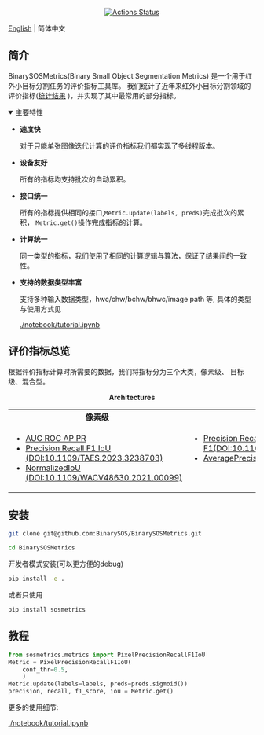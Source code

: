 <p align="center">
<!-- <a href="https://badge.fury.io/py/yapf"><img alt="PyPI Version" src="https://badge.fury.io/py/yapf.svg"></a> -->
<a href="https://github.com/google/yapf/actions/workflows/pre-commit.yml"><img alt="Actions Status" src="https://github.com/google/yapf/actions/workflows/pre-commit.yml/badge.svg"></a>

</p>



[English](README.md) | 简体中文


## 简介

BinarySOSMetrics(Binary Small Object Segmentation Metrics) 是一个用于红外小目标分割任务的评价指标工具库。
我们统计了近年来红外小目标分割领域的评价指标([统计结果](https://github.com/BinarySOS/StatisticsOnEvaluationMetrics)
)，并实现了其中最常用的部分指标。

<details open>
<summary>主要特性</summary>

- **速度快**

    对于只能单张图像迭代计算的评价指标我们都实现了多线程版本。

- **设备友好**

    所有的指标均支持批次的自动累积。

- **接口统一**

    所有的指标提供相同的接口,`Metric.update(labels, preds)`完成批次的累积， `Metric.get()`操作完成指标的计算。

- **计算统一**

    同一类型的指标，我们使用了相同的计算逻辑与算法，保证了结果间的一致性。

- **支持的数据类型丰富**

    支持多种输入数据类型，hwc/chw/bchw/bhwc/image path 等, 具体的类型与使用方式见<div> <a href="./notebook/tutorials.ipynb">./notebook/tutorial.ipynb</a></div>



</details>

## 评价指标总览
根据评价指标计算时所需要的数据，我们将指标分为三个大类，像素级、 目标级、混合型。
<div align="center">
  <b>Architectures</b>
</div>
<table align="center">
  <tbody>
    <tr align="center" valign="bottom">
      <td>
        <b>像素级</b>
      </td>
      <td>
        <b>目标级</b>
      </td>
      <td>
        <b>混合型</b>
      </td>
    </tr>
    <tr valign="top">
      <td>
        <ul>
            <li><a href="sosmetrics/metrics/pixel_auc_roc_ap_pr.py">AUC ROC AP PR</a></li>
            <li><a href="sosmetrics/metrics/pixel_pre_rec_f1_iou.py">Precision Recall F1 IoU (DOI:10.1109/TAES.2023.3238703)</a></li>
            <li><a href="sosmetrics/metrics/pixel_normalized_iou.py">NormalizedIoU (DOI:10.1109/WACV48630.2021.00099)</a></li>
      </ul>
      </td>
      <td>
        <ul>
          <li><a href="sosmetrics/metrics/target_pre_rec_f1.py">Precision Recall F1(DOI:10.1109/TAES.2022.3159308)</a></li>
                    <li><a href="sosmetrics/metrics/target_ap.py">AveragePrecision</a></li>
        </ul>
      </td>
      <td>
        <ul>
          <li><a href="sosmetrics/metrics/hybrid_pd_fa.py">Pd_Fa (DOI:10.1109/TIP.2022.3199107)</a></li>
            <li><a href="sosmetrics/metrics/hybrid_roc_pd_fa.py">ROC Pd_Fa</a></li>
            <li><a href="sosmetrics/metrics/hybrid_normalized_iou.py">Target Normalized IoU (Ours)</a></li>
        </ul>
      </td>
    </tr>
</td>
    </tr>
  </tbody>
</table>

## 安装
```bash
git clone git@github.com:BinarySOS/BinarySOSMetrics.git
```
```bash
cd BinarySOSMetrics
```
开发者模式安装(可以更方便的debug)
```bash
pip install -e .
```
或者只使用
```bash
pip install sosmetrics
```


## 教程
```python
from sosmetrics.metrics import PixelPrecisionRecallF1IoU
Metric = PixelPrecisionRecallF1IoU(
    conf_thr=0.5,
    )
Metric.update(labels=labels, preds=preds.sigmoid())
precision, recall, f1_score, iou = Metric.get()
```
更多的使用细节: <div><a href="./notebook/tutorials.ipynb">./notebook/tutorial.ipynb</a></div>
